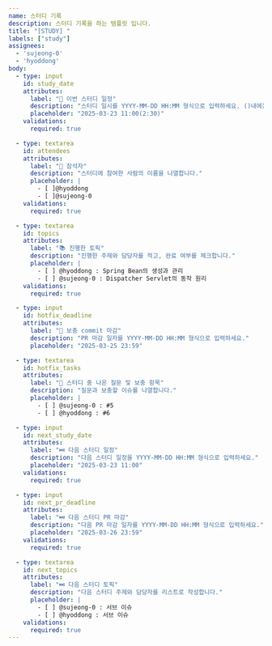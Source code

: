 ```yaml
---
name: 스터디 기록
description: 스터디 기록을 하는 템플릿 입니다.
title: "[STUDY] "
labels: ["study"]
assignees: 
  - 'sujeong-0'
  - 'hyoddong'
body:
  - type: input
    id: study_date
    attributes:
      label: "📅 이번 스터디 일정"
      description: "스터디 일시를 YYYY-MM-DD HH:MM 형식으로 입력하세요. ()내에는 스터디 시간을 작성합니다."
      placeholder: "2025-03-23 11:00(2:30)"
    validations:
      required: true

  - type: textarea
    id: attendees
    attributes:
      label: "👥 참석자"
      description: "스터디에 참여한 사람의 이름을 나열합니다."
      placeholder: |
        - [ ]@hyoddong
        - [ ]@sujeong-0
    validations:
      required: true

  - type: textarea
    id: topics
    attributes:
      label: "📚 진행한 토픽"
      description: "진행한 주제와 담당자를 적고, 완료 여부를 체크합니다."
      placeholder: |
        - [ ] @hyoddong : Spring Bean의 생성과 관리
        - [ ] @sujeong-0 : Dispatcher Servlet의 동작 원리
    validations:
      required: true

  - type: input
    id: hotfix_deadline
    attributes:
      label: "📝 보충 commit 마감"
      description: "PR 마감 일자를 YYYY-MM-DD HH:MM 형식으로 입력하세요."
      placeholder: "2025-03-25 23:59"

  - type: textarea
    id: hotfix_tasks
    attributes:
      label: "📝 스터디 중 나온 질문 및 보충 항목"
      description: "질문과 보충할 이슈를 나열합니다."
      placeholder: |
        - [ ] @sujeong-0 : #5
        - [ ] @hyoddong : #6

  - type: input
    id: next_study_date
    attributes:
      label: "⏭️ 다음 스터디 일정"
      description: "다음 스터디 일정을 YYYY-MM-DD HH:MM 형식으로 입력하세요."
      placeholder: "2025-03-23 11:00"
    validations:
      required: true

  - type: input
    id: next_pr_deadline
    attributes:
      label: "⏭️ 다음 스터디 PR 마감"
      description: "다음 PR 마감 일자를 YYYY-MM-DD HH:MM 형식으로 입력하세요."
      placeholder: "2025-03-26 23:59"
    validations:
      required: true

  - type: textarea
    id: next_topics
    attributes:
      label: "⏭️ 다음 스터디 토픽"
      description: "다음 스터디 주제와 담당자를 리스트로 작성합니다."
      placeholder: |
        - [ ] @sujeong-0 : 서브 이슈
        - [ ] @hyoddong : 서브 이슈
    validations:
      required: true
---
```

